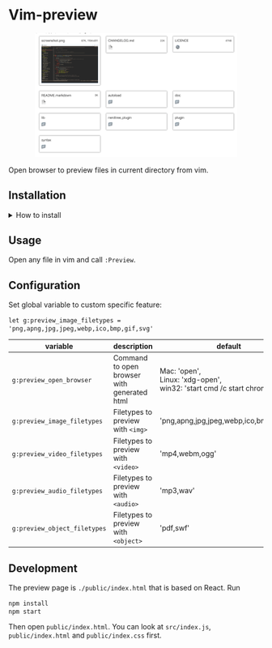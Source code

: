 # Vim-preview

<p align="center">
<img alt="screenshot" src="https://raw.githubusercontent.com/leafOfTree/leafOfTree.github.io/master/vim-preview-screenshot.png" width="400" />
</p>

Open browser to preview files in current directory from vim.

## Installation

<details>
<summary><a>How to install</a></summary>

- [VundleVim][2]

        Plugin 'leafOfTree/vim-preview'

- [vim-pathogen][5]

        cd ~/.vim/bundle && \
        git clone https://github.com/leafOfTree/vim-preview --depth 1

- [vim-plug][7]

        Plug 'leafOfTree/vim-preview'
        :PlugInstall

- Or manually, clone this plugin to `path/to/this_plugin`, and add it to `rtp` in vimrc

        set rtp+=path/to/this_plugin

<br />
</details>

## Usage

Open any file in vim and call `:Preview`.

## Configuration

Set global variable to custom specific feature:

    let g:preview_image_filetypes = 'png,apng,jpg,jpeg,webp,ico,bmp,gif,svg'

| variable                     | description                                 | default                                                                  |
|------------------------------|---------------------------------------------|--------------------------------------------------------------------------|
| `g:preview_open_browser`     | Command to open browser with generated html | Mac: 'open',<br>Linux: 'xdg-open',<br>win32: 'start cmd /c start chrome' |
| `g:preview_image_filetypes`  | Filetypes to preview with `<img>`           | 'png,apng,jpg,jpeg,webp,ico,bmp,gif,svg'                                 |
| `g:preview_video_filetypes`  | Filetypes to preview with `<video>`         | 'mp4,webm,ogg'                                                           |
| `g:preview_audio_filetypes`  | Filetypes to preview with `<audio>`         | 'mp3,wav'                                                                |
| `g:preview_object_filetypes` | Filetypes to preview with `<object>`        | 'pdf,swf'                                                                |

## Development

The preview page is `./public/index.html` that is based on React. Run

    npm install 
    npm start

Then open `public/index.html`. You can look at `src/index.js`, `public/index.html` and `public/index.css` first.

[2]: https://github.com/VundleVim/Vundle.vim
[5]: https://github.com/tpope/vim-pathogen
[7]: https://github.com/junegunn/vim-plug
